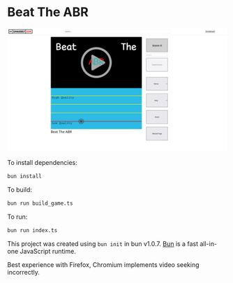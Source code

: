 # Beat The ABR

![Main screen Image](screen.png)

To install dependencies:

```bash
bun install
```

To build:

```bash
bun run build_game.ts
```

To run:

```bash
bun run index.ts
```

This project was created using `bun init` in bun v1.0.7. [Bun](https://bun.sh) is a fast all-in-one JavaScript runtime.

Best experience with Firefox, Chromium implements video seeking incorrectly.
